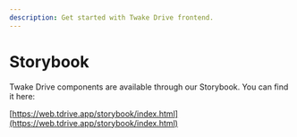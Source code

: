 ```yaml
---
description: Get started with Twake Drive frontend.
---
```


# Storybook
<!-- TODO[NOT UP TO DATE] -->
Twake Drive components are available through our Storybook. You can find it here:

[https://web.tdrive.app/storybook/index.html](https://web.tdrive.app/storybook/index.html)
